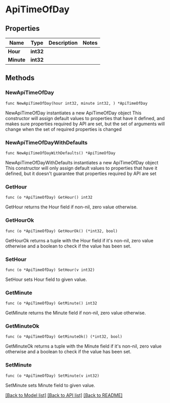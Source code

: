 # ApiTimeOfDay

## Properties

Name | Type | Description | Notes
------------ | ------------- | ------------- | -------------
**Hour** | **int32** |  | 
**Minute** | **int32** |  | 

## Methods

### NewApiTimeOfDay

`func NewApiTimeOfDay(hour int32, minute int32, ) *ApiTimeOfDay`

NewApiTimeOfDay instantiates a new ApiTimeOfDay object
This constructor will assign default values to properties that have it defined,
and makes sure properties required by API are set, but the set of arguments
will change when the set of required properties is changed

### NewApiTimeOfDayWithDefaults

`func NewApiTimeOfDayWithDefaults() *ApiTimeOfDay`

NewApiTimeOfDayWithDefaults instantiates a new ApiTimeOfDay object
This constructor will only assign default values to properties that have it defined,
but it doesn't guarantee that properties required by API are set

### GetHour

`func (o *ApiTimeOfDay) GetHour() int32`

GetHour returns the Hour field if non-nil, zero value otherwise.

### GetHourOk

`func (o *ApiTimeOfDay) GetHourOk() (*int32, bool)`

GetHourOk returns a tuple with the Hour field if it's non-nil, zero value otherwise
and a boolean to check if the value has been set.

### SetHour

`func (o *ApiTimeOfDay) SetHour(v int32)`

SetHour sets Hour field to given value.


### GetMinute

`func (o *ApiTimeOfDay) GetMinute() int32`

GetMinute returns the Minute field if non-nil, zero value otherwise.

### GetMinuteOk

`func (o *ApiTimeOfDay) GetMinuteOk() (*int32, bool)`

GetMinuteOk returns a tuple with the Minute field if it's non-nil, zero value otherwise
and a boolean to check if the value has been set.

### SetMinute

`func (o *ApiTimeOfDay) SetMinute(v int32)`

SetMinute sets Minute field to given value.



[[Back to Model list]](../README.md#documentation-for-models) [[Back to API list]](../README.md#documentation-for-api-endpoints) [[Back to README]](../README.md)


